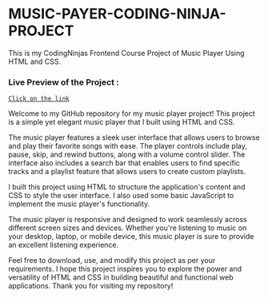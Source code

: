 # MUSIC-PAYER-CODING-NINJA-PROJECT
This is my CodingNinjas Frontend Course Project of Music Player Using HTML and CSS.

### Live Preview of the Project :

[`Click on the link`]()

Welcome to my GitHub repository for my music player project! This project is a simple yet elegant music player that I built using HTML and CSS.

The music player features a sleek user interface that allows users to browse and play their favorite songs with ease. The player controls include play, pause, skip, and rewind buttons, along with a volume control slider. The interface also includes a search bar that enables users to find specific tracks and a playlist feature that allows users to create custom playlists.

I built this project using HTML to structure the application's content and CSS to style the user interface. I also used some basic JavaScript to implement the music player's functionality.

The music player is responsive and designed to work seamlessly across different screen sizes and devices. Whether you're listening to music on your desktop, laptop, or mobile device, this music player is sure to provide an excellent listening experience.

Feel free to download, use, and modify this project as per your requirements. I hope this project inspires you to explore the power and versatility of HTML and CSS in building beautiful and functional web applications. Thank you for visiting my repository!





